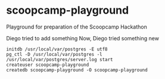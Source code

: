 scoopcamp-playground
====================

Playground for preparation of the Scoopcamp Hackathon

Diego tried to add something
Now, Diego tried something new
                                                                 

	initdb /usr/local/var/postgres -E utf8
	pg_ctl -D /usr/local/var/postgres -l /usr/local/var/postgres/server.log start
	createuser scoopcamp-playground 
	createdb scoopcamp-playground -O scoopcamp-playground

